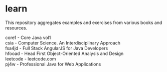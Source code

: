 # learn
This repository aggregates examples and exercises from various books and resources.

core1 - Core Java vol1  
csia - Computer Science. An Interdisciplinary Approach  
fsa4jd - Full Stack AngularJS for Java Developers  
hfooad - Head First Object-Oriented Analysis and Design  
leetcode - leetcode.com  
pj4w - Professional Java for Web Applications  